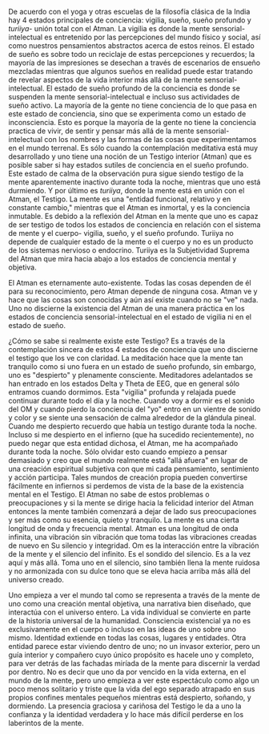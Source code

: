 
De acuerdo con el yoga y otras escuelas de la filosofía clásica de la India hay 4 estados principales de conciencia: vigilia, sueño, sueño profundo y <em>turiiya</em>- unión total con el Atman. La vigilia es donde la mente sensorial-intelectual es entretenido por las percepciones del mundo físico y social, así como nuestros pensamientos abstractos acerca de estos reinos. El estado de sueño es sobre todo un reciclaje de estas percepciones y recuerdos; la mayoría de las impresiones se desechan a través de escenarios de ensueño mezcladas mientras que algunos sueños en realidad puede estar tratando de revelar aspectos de la vida interior más allá de la mente sensorial-intelectual. El estado de sueño profundo de la conciencia es donde se suspenden la mente sensorial-intelectual e incluso sus actividades de sueño activo. La mayoría de la gente no tiene conciencia de lo que pasa en este estado de conciencia, sino que se experimenta como un estado de inconsciencia. Esto es porque la mayoría de la gente no tiene la conciencia practica de vivir, de sentir y pensar más allá de la mente sensorial-intelectual con los nombres y las formas de las cosas que experimentamos en el mundo terrenal. Es sólo cuando la contemplación meditativa está muy desarrollado y uno tiene una noción de un Testigo interior (Atman) que es posible saber si hay estados sutiles de conciencia en el sueño profundo. Este estado de calma de la observación pura sigue siendo testigo de la mente aparentemente inactivo durante toda la noche, mientras que uno está durmiendo. Y por último es <em>turiiya</em>, donde la mente está en unión con el Atman, el Testigo. La mente es una "entidad funcional, relativo y en constante cambio," mientras que el Atman es inmortal, y es la conciencia inmutable. Es debido a la reflexión del Atman en la mente que uno es capaz de ser testigo de todos los estados de conciencia en relación con el sistema de mente y el cuerpo- vigilia, sueño, y el sueño profundo. Turiiya no depende de cualquier estado de la mente o el cuerpo y no es un producto de los sistemas nervioso o endocrino. Turiiya es la  Subjetividad Suprema del Atman que mira hacia abajo a los estados de conciencia mental y objetiva.

El Atman es eternamente auto-existente. Todas las cosas dependen de él para su reconocimiento, pero Atman depende de ninguna cosa. Atman ve y hace que las cosas son conocidas y aún así existe cuando no se "ve" nada. Uno no discierne la existencia del Atman de una manera práctica en los estados de  conciencia sensorial-intelectual en el estado de vigilia ni en el estado de sueño. 

¿Cómo se sabe si realmente existe este Testigo? Es a través de la contemplación sincera de estos 4 estados de conciencia que uno discierne el testigo que los ve con claridad. La meditación hace que la mente tan tranquilo como si uno fuera en un estado de sueño profundo, sin embargo, uno es "despierto" y plenamente consciente. Meditadores adelantados se han entrado en los estados Delta y Theta de EEG, que en general sólo entramos cuando dormimos. Esta "vigilia" profunda y relajada puede continuar durante todo el día y la noche. Cuando voy a dormir es el sonido del OM y cuando pierdo la conciencia del "yo" entro en un vientre de sonido y color y se siente una sensación de calma alrededor de la glándula pineal. Cuando me despierto recuerdo que había un testigo durante toda la noche. Incluso si me despierto en el infierno (que ha sucedido recientemente), no puedo negar que esta entidad dichosa, el Atman, me ha acompañado durante toda la noche. Sólo olvidar esto cuando empiezo a pensar demasiado y creo que el mundo realmente está "allá afuera" en lugar de una creación espiritual subjetiva con que mi cada pensamiento, sentimiento y acción participa. Tales mundos de creación propia pueden convertirse fácilmente en infiernos si perdemos de vista de la base de la existencia mental en el Testigo. El Atman no sabe de estos problemas o preocupaciones y si la mente se dirige hacia la felicidad interior del Atman entonces la mente también comenzará a dejar de lado sus preocupaciones y ser más como su esencia, quieto y tranquilo. La mente es una cierta longitud de onda y frecuencia mental. Atman es una longitud de onda infinita, una vibración sin vibración que toma todas las vibraciones creadas de nuevo en Su silencio y integridad. Om es la interacción entre la vibración de la mente y el silencio del infinito. Es el sondido del silencio.  Es a la vez aquí y más allá. Toma uno en el silencio, sino también llena la mente ruidosa y no armonizada con su dulce tono que se eleva hacia arriba más allá del universo creado.

Uno empieza a ver el mundo tal como se representa a través de la mente de uno como una creación mental objetiva, una narrativa bien diseñado, que interactúa con el universo entero. La vida individual se convierte en parte de la historia universal de la humanidad. Consciencia existencial ya no es exclusivamente en el cuerpo o incluso en las ideas de uno sobre uno mismo. Identidad extiende en todas las cosas, lugares y entidades. Otra entidad parece estar viviendo dentro de uno; no un invasor exterior, pero un guía interior y compañero cuyo único propósito es hacele uno y completo, para ver detrás de las fachadas miríada de la mente para discernir la verdad por dentro. No es decir que uno da por vencido en la vida externa, en el mundo de la mente, pero uno empieza a ver este espectáculo como algo un poco menos solitario y triste que la vida del ego separado atrapado en sus propios confines mentales pequeños mientras está despierto, soñando, y dormiendo. La presencia graciosa y cariñosa del Testigo le da a uno la confianza y la identidad verdadera y lo hace más difícil perderse en los laberintos de la mente.
